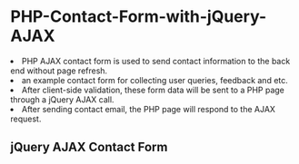 # PHP-Contact-Form-with-jQuery-AJAX

<li> PHP AJAX contact form is used to send contact information to the back end without page refresh. </li>

<li> an example contact form for collecting user queries, feedback and etc. </li>

<li> After client-side validation, these form data will be sent to a PHP page through a jQuery AJAX call. </li>

<li> After sending contact email, the PHP page will respond to the AJAX request. </li>


## jQuery AJAX Contact Form

